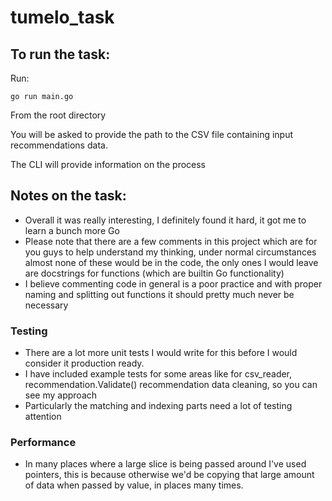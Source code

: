 # tumelo_task

## To run the task:

Run:

```
go run main.go
```

From the root directory

You will be asked to provide the path to the CSV file containing input recommendations data.

The CLI will provide information on the process

## Notes on the task:

- Overall it was really interesting, I definitely found it hard, it got me to learn a bunch more Go
- Please note that there are a few comments in this project which are for you guys to help understand my thinking, under normal circumstances almost none of these would be in the code, the only ones I would leave are docstrings for functions (which are builtin Go functionality)
- I believe commenting code in general is a poor practice and with proper naming and splitting out functions it should pretty much never be necessary

### Testing

- There are a lot more unit tests I would write for this before I would consider it production ready.
- I have included example tests for some areas like for csv_reader, recommendation.Validate() recommendation data cleaning, so you can see my approach
- Particularly the matching and indexing parts need a lot of testing attention

### Performance

- In many places where a large slice is being passed around I've used pointers, this is because otherwise we'd be copying that large amount of data when passed by value, in places many times.
